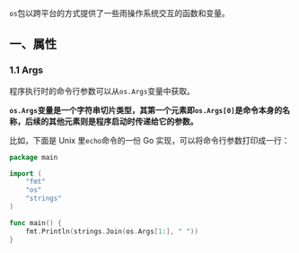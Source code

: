 `os`包以跨平台的方式提供了一些雨操作系统交互的函数和变量。

## 一、属性

### 1.1 Args

程序执行时的命令行参数可以从`os.Args`变量中获取。

**`os.Args`变量是一个字符串切片类型，其第一个元素即`os.Args[0]`是命令本身的名称，后续的其他元素则是程序启动时传递给它的参数。**

比如，下面是 Unix 里`echo`命令的一份 Go 实现，可以将命令行参数打印成一行：

```go
package main

import (
	"fmt"
	"os"
	"strings"
)

func main() {
	fmt.Println(strings.Join(os.Args[1:], " "))
}
```

